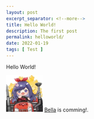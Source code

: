 ```yaml
---
layout: post
excerpt_separator: <!--more-->
title: Hello World!
description: The first post
permalink: helloworld/
date: 2022-01-19
tags: [ Test ]
---
```


Hello World!

<img loading="lazy" src="/images/Bella.jpg" height="100"/>
<span class="marginnote"><a href="https://space.bilibili.com/672353429">Bella</a> is comming!.</span>
